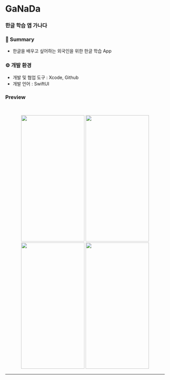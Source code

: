 # GaNaDa

### 한글 학습 앱 가나다
### **📜 Summary**
- 한글을 배우고 싶어하는 외국인을 위한 한글 학습 App

### ⚙️ 개발 환경
- 개발 및 협업 도구 : Xcode, Github
- 개발 언어 : SwiftUI



### Preview 

<br/>
<p align="center">
<img src="https://user-images.githubusercontent.com/75058050/215972775-92c24a13-7070-4af4-8806-3680b86630f4.png" width="200" height="400"/> 
<img src="https://user-images.githubusercontent.com/75058050/215972588-8d13ba0a-a653-46de-a10b-e2f6f2d205c8.png" width="200" height="400"/>
<img src="https://user-images.githubusercontent.com/75058050/215972601-186ccbd6-16db-4271-8801-9757539e3b27.png" width="200" height="400"/>
<img src="https://user-images.githubusercontent.com/75058050/215972429-42665c87-3438-4d12-9f1b-b3899a967738.png" width="200" height="400"/>
 

---------------------------------------


